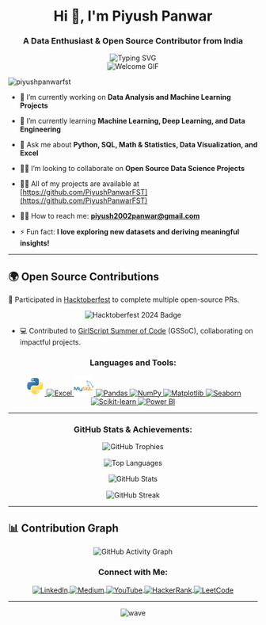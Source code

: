 <h1 align="center">Hi 👋, I'm Piyush Panwar</h1>
<h3 align="center">A Data Enthusiast & Open Source Contributor from India</h3>

<div align="center">
  <img src="https://readme-typing-svg.herokuapp.com?font=Fira+Code&size=22&duration=4000&pause=1000&color=F75C7E&center=true&vCenter=true&width=550&lines=Passionate+about+Data+Science+and+ML;Open+Source+Contributor+%26+Collaborator;Lifelong+Learner+%F0%9F%92%A1" alt="Typing SVG" />
</div>

<div align="center">
  <img src="https://media.giphy.com/media/dWesBcTLavkZuG35MI/giphy.gif" width="600" height="300" alt="Welcome GIF" />
</div>


<p align="left"> 
  <img src="https://komarev.com/ghpvc/?username=piyushpanwarfst&label=Profile%20views&color=0e75b6&style=flat" alt="piyushpanwarfst" /> 
</p>

- 🔭 I’m currently working on **Data Analysis and Machine Learning Projects**

- 🌱 I’m currently learning **Machine Learning, Deep Learning, and Data Engineering**

- 💬 Ask me about **Python, SQL, Math & Statistics, Data Visualization, and Excel**

- 👯‍♂️ I’m looking to collaborate on **Open Source Data Science Projects**

- 👨‍💻 All of my projects are available at [https://github.com/PiyushPanwarFST](https://github.com/PiyushPanwarFST)

- 👨‍✈️ How to reach me: **piyush2002panwar@gmail.com**

- ⚡ Fun fact: **I love exploring new datasets and deriving meaningful insights!**

---

## 🌍 Open Source Contributions

🌟 Participated in [Hacktoberfest](https://www.holopin.io/@piyushpanwarfst#badges) to complete multiple open-source PRs.

<div align="center">
  <img src="[https://www.holopin.io/@piyushpanwarfst#badges](https://assets.holopin.io/hf2024levels/level4-sloth-code-0-0-0-0.webp)" alt="Hacktoberfest 2024 Badge" width="300"/>
</div>


- 💻 Contributed to [GirlScript Summer of Code](https://in.linkedin.com/company/girlscriptsoc) (GSSoC), collaborating on impactful projects.


<h3 align="center">Languages and Tools:</h3>
<p align="center">
  <a href="https://www.python.org/" target="_blank" rel="noreferrer">
    <img src="https://raw.githubusercontent.com/devicons/devicon/master/icons/python/python-original.svg" alt="Python" width="40" height="40"/>
  </a>
  <a href="https://www.microsoft.com/en-us/microsoft-365/excel" target="_blank" rel="noreferrer">
    <img src="https://cdn.worldvectorlogo.com/logos/microsoft-excel-2013.svg" alt="Excel" width="40" height="40"/>
  </a>
  <a href="https://www.mysql.com/" target="_blank" rel="noreferrer">
    <img src="https://raw.githubusercontent.com/devicons/devicon/master/icons/mysql/mysql-original-wordmark.svg" alt="MySQL" width="40" height="40"/>
  </a>
  <a href="https://pandas.pydata.org/" target="_blank" rel="noreferrer">
    <img src="https://upload.wikimedia.org/wikipedia/commons/e/ed/Pandas_logo.svg" alt="Pandas" width="40" height="40"/>
  </a>
  <a href="https://numpy.org/" target="_blank" rel="noreferrer">
    <img src="https://upload.wikimedia.org/wikipedia/commons/3/31/NumPy_logo_2020.svg" alt="NumPy" width="40" height="40"/>
  </a>
  <a href="https://matplotlib.org/" target="_blank" rel="noreferrer">
    <img src="https://upload.wikimedia.org/wikipedia/commons/8/84/Matplotlib_icon.svg" alt="Matplotlib" width="40" height="40"/>
  </a>
  <a href="https://seaborn.pydata.org/" target="_blank" rel="noreferrer">
    <img src="https://seaborn.pydata.org/_images/logo-wide-lightbg.svg" alt="Seaborn" width="100" height="40"/>
  </a>
  <a href="https://scikit-learn.org/" target="_blank" rel="noreferrer">
    <img src="https://upload.wikimedia.org/wikipedia/commons/0/05/Scikit_learn_logo_small.svg" alt="Scikit-learn" width="40" height="40"/>
  </a>
  <a href="https://powerbi.microsoft.com/" target="_blank" rel="noreferrer">
    <img src="https://www.vectorlogo.zone/logos/microsoft_powerbi/microsoft_powerbi-icon.svg" alt="Power BI" width="40" height="40"/>
  </a>
</p>

---

<h3 align="center">GitHub Stats & Achievements:</h3>
<p align="center">
  <img src="https://github-profile-trophy.vercel.app/?username=piyushpanwarfst&theme=radical&no-frame=true&margin-w=15&column=7" alt="GitHub Trophies" />
</p>

<p align="center">
  <img align="center" src="https://github-readme-stats.vercel.app/api/top-langs?username=piyushpanwarfst&show_icons=true&locale=en&layout=compact&theme=radical" alt="Top Languages" />
</p>

<p align="center">
  <img align="center" src="https://github-readme-stats.vercel.app/api?username=piyushpanwarfst&show_icons=true&locale=en&theme=radical" alt="GitHub Stats" />
</p>

<p align="center">
  <img align="center" src="https://github-readme-streak-stats.herokuapp.com/?user=piyushpanwarfst&theme=radical" alt="GitHub Streak" />
</p>

---

## 📊 Contribution Graph
<p align="center">
  <img src="https://github-readme-activity-graph.vercel.app/graph?username=piyushpanwarfst&theme=radical" alt="GitHub Activity Graph" />
</p>

<h3 align="center">Connect with Me:</h3>
<p align="center">
  <a href="https://linkedin.com/in/piyushpanwar" target="blank">
    <img align="center" src="https://raw.githubusercontent.com/rahuldkjain/github-profile-readme-generator/master/src/images/icons/Social/linked-in-alt.svg" alt="LinkedIn" height="30" width="40" />
  </a>
  <a href="https://medium.com/@piyushpanwar" target="blank">
    <img align="center" src="https://raw.githubusercontent.com/rahuldkjain/github-profile-readme-generator/master/src/images/icons/Social/medium.svg" alt="Medium" height="30" width="40" />
  </a>
  <a href="https://www.youtube.com/channel/UCmq8cKCE8LpPOSaIOf8CbXw" target="blank">
    <img align="center" src="https://raw.githubusercontent.com/rahuldkjain/github-profile-readme-generator/master/src/images/icons/Social/youtube.svg" alt="YouTube" height="30" width="40" />
  </a>
  <a href="https://www.hackerrank.com/piyush2002panwar" target="blank">
    <img align="center" src="https://raw.githubusercontent.com/rahuldkjain/github-profile-readme-generator/master/src/images/icons/Social/hackerrank.svg" alt="HackerRank" height="30" width="40" />
  </a>
  <a href="https://www.leetcode.com/piyush12341" target="blank">
    <img align="center" src="https://raw.githubusercontent.com/rahuldkjain/github-profile-readme-generator/master/src/images/icons/Social/leet-code.svg" alt="LeetCode" height="30" width="40" />
  </a>
</p>

---

<div align="center">
  <img src="https://github.com/piyushpanwarfst/piyushpanwarfst/raw/main/assets/wave.gif" alt="wave" width="400"/>
</div>




